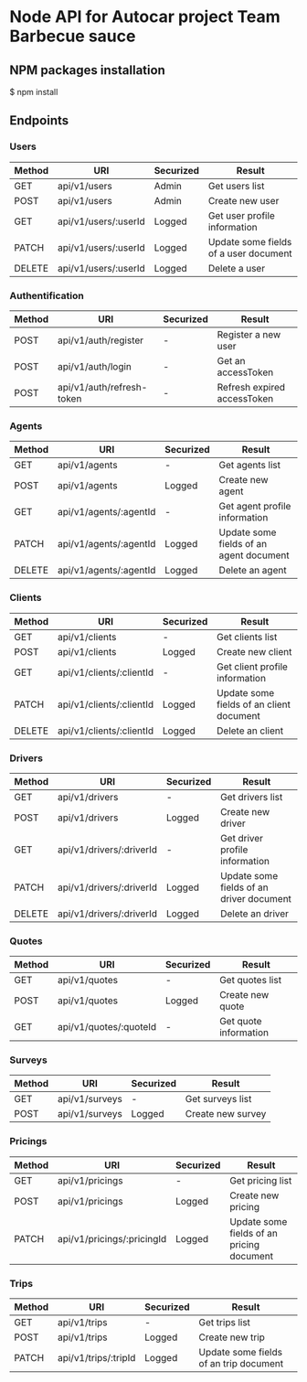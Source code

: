 # Node API for Autocar project Team Barbecue sauce

## NPM packages installation

$ npm install

## Endpoints

### Users

|Method	| URI | Securized | Result |
|---	|---	|---	|---	|
| GET   |  api/v1/users 	| Admin | Get users list  |
| POST  |  api/v1/users 	| Admin | Create new user |
| GET 	|  api/v1/users/:userId 	|  Logged | Get user profile information |
| PATCH 	|  api/v1/users/:userId 	|  Logged | Update some fields of a user document |
| DELETE 	|  api/v1/users/:userId 	|  Logged | Delete a user |

### Authentification

|Method	| URI | Securized | Result |
|---	|---	|---	|---	|
| POST  |  api/v1/auth/register 	| - | Register a new user  |
| POST  |  api/v1/auth/login 	| - | Get an accessToken |
| POST 	|  api/v1/auth/refresh-token 	| - | Refresh expired accessToken |

### Agents

|Method	| URI | Securized | Result |
|---	|---	|---	|---	|
| GET   |  api/v1/agents 	| - | Get agents list  |
| POST  |  api/v1/agents 	| Logged | Create new agent |
| GET 	|  api/v1/agents/:agentId 	| - | Get agent profile information |
| PATCH 	|  api/v1/agents/:agentId 	| Logged | Update some fields of an agent document |
| DELETE 	|  api/v1/agents/:agentId 	| Logged | Delete an agent |

### Clients

|Method	| URI | Securized | Result |
|---	|---	|---	|---	|
| GET   |  api/v1/clients 	| - | Get clients list  |
| POST  |  api/v1/clients 	| Logged | Create new client |
| GET 	|  api/v1/clients/:clientId 	| - | Get client profile information |
| PATCH 	|  api/v1/clients/:clientId 	| Logged | Update some fields of an client document |
| DELETE 	|  api/v1/clients/:clientId 	| Logged | Delete an client |

### Drivers

|Method	| URI | Securized | Result |
|---	|---	|---	|---	|
| GET   |  api/v1/drivers 	| - | Get drivers list  |
| POST  |  api/v1/drivers 	| Logged | Create new driver |
| GET 	|  api/v1/drivers/:driverId 	| - | Get driver profile information |
| PATCH 	|  api/v1/drivers/:driverId 	| Logged | Update some fields of an driver document |
| DELETE 	|  api/v1/drivers/:driverId 	| Logged | Delete an driver |

### Quotes

|Method	| URI | Securized | Result |
|---	|---	|---	|---	|
| GET   |  api/v1/quotes 	| - | Get quotes list  |
| POST  |  api/v1/quotes 	| Logged | Create new quote |
| GET 	|  api/v1/quotes/:quoteId 	| - | Get quote information |

### Surveys

|Method	| URI | Securized | Result |
|---	|---	|---	|---	|
| GET   |  api/v1/surveys 	| - | Get surveys list  |
| POST  |  api/v1/surveys 	| Logged | Create new survey |

### Pricings

|Method	| URI | Securized | Result |
|---	|---	|---	|---	|
| GET   |  api/v1/pricings 	| - | Get pricing list  |
| POST  |  api/v1/pricings 	| Logged | Create new pricing |
| PATCH 	|  api/v1/pricings/:pricingId 	| Logged | Update some fields of an pricing document |

### Trips

|Method	| URI | Securized | Result |
|---	|---	|---	|---	|
| GET   |  api/v1/trips 	| - | Get trips list  |
| POST  |  api/v1/trips 	| Logged | Create new trip |
| PATCH 	|  api/v1/trips/:tripId 	| Logged | Update some fields of an trip document |
